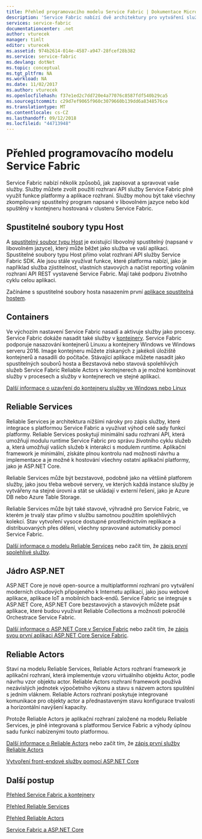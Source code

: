```yaml
---
title: Přehled programovacího modelu Service Fabric | Dokumentace Microsoftu
description: 'Service Fabric nabízí dvě architektury pro vytváření služeb: rozhraní objektu actor a rozhraní služby. Nabízejí různé kompromisy v jednoduchost a řízení.'
services: service-fabric
documentationcenter: .net
author: vturecek
manager: timlt
editor: vturecek
ms.assetid: 974b2614-014e-4587-a947-28fcef28b382
ms.service: service-fabric
ms.devlang: dotNet
ms.topic: conceptual
ms.tgt_pltfrm: NA
ms.workload: NA
ms.date: 11/02/2017
ms.author: vturecek
ms.openlocfilehash: f37e1ed2c7dd720e4a77076c8587fdf540b29ca5
ms.sourcegitcommit: c29d7ef9065f960c3079660b139dd6a8348576ce
ms.translationtype: MT
ms.contentlocale: cs-CZ
ms.lasthandoff: 09/12/2018
ms.locfileid: "44713948"
---
```

# <a name="service-fabric-programming-model-overview"></a>Přehled programovacího modelu Service Fabric
Service Fabric nabízí několik způsobů, jak zapisovat a spravovat vaše služby. Služby můžete zvolit použití rozhraní API služby Service Fabric plně využít funkce platformy a aplikace rozhraní. Služby mohou být také všechny zkompilovaný spustitelný program napsané v libovolném jazyce nebo kód spuštěný v kontejneru hostovaná v clusteru Service Fabric.

## <a name="guest-executables"></a>Spustitelné soubory typu Host
A [spustitelný soubor typu Host](service-fabric-guest-executables-introduction.md) je existující libovolný spustitelný (napsané v libovolném jazyce), který může běžet jako služba ve vaší aplikaci. Spustitelné soubory typu Host přímo volat rozhraní API služby Service Fabric SDK. Ale jsou stále využívat funkce, které platforma nabízí, jako je například služba zjistitelnost, vlastních stavových a načíst reporting voláním rozhraní API REST vystavené Service Fabric. Mají také podporu životního cyklu celou aplikaci.

Začínáme s spustitelné soubory hosta nasazením první [aplikace spustitelná hostem](service-fabric-deploy-existing-app.md).

## <a name="containers"></a>Containers
Ve výchozím nastavení Service Fabric nasadí a aktivuje služby jako procesy. Service Fabric dokáže nasadit také služby v [kontejnery](service-fabric-containers-overview.md). Service Fabric podporuje nasazování kontejnerů Linuxu a kontejnery Windows ve Windows serveru 2016. Image kontejneru můžete získaných z jakékoli úložiště kontejnerů a nasadili do počítače. Stávající aplikace můžete nasadit jako spustitelných souborů hosta a Bezstavová nebo stavová spolehlivých služeb Service Fabric Reliable Actors v kontejnerech a je možné kombinovat služby v procesech a služby v kontejnerech ve stejné aplikaci.

[Další informace o uzavření do kontejneru služby ve Windows nebo Linux](service-fabric-deploy-container.md)

## <a name="reliable-services"></a>Reliable Services
Reliable Services je architektura nižšími nároky pro zápis služby, které integrace s platformou Service Fabric a využívat výhod celé sady funkcí platformy. Reliable Services poskytují minimální sadu rozhraní API, která umožňují modulu runtime Service Fabric pro správu životního cyklu služeb a, která umožňují vašich služeb k interakci s modulem runtime. Aplikační framework je minimální, získáte plnou kontrolu nad možností návrhu a implementace a je možné k hostování všechny ostatní aplikační platformy, jako je ASP.NET Core.

Reliable Services může být bezstavové, podobně jako na většině platforem služby, jako jsou třeba webové servery, ve kterých každá instance služby je vytvářeny na stejné úrovni a stát se ukládají v externí řešení, jako je Azure DB nebo Azure Table Storage.

Reliable Services může být také stavové, výhradně pro Service Fabric, ve kterém je trvalý stav přímo v službu samotnou použitím spolehlivých kolekcí. Stav vytvoření vysoce dostupné prostřednictvím replikace a distribuovaných přes dělení, všechny spravované automaticky pomocí Service Fabric.

[Další informace o modelu Reliable Services](service-fabric-reliable-services-introduction.md) nebo začít tím, že [zápis první spolehlivé služby](service-fabric-reliable-services-quick-start.md).

## <a name="aspnet-core"></a>Jádro ASP.NET
ASP.NET Core je nové open-source a multiplatformní rozhraní pro vytváření moderních cloudových připojeného k Internetu aplikací, jako jsou webové aplikace, aplikace IoT a mobilních back-endů. Service Fabric se integruje s ASP.NET Core, ASP.NET Core bezstavových a stavových můžete psát aplikace, které budou využívat Reliable Collections a možnosti pokročilé Orchestrace Service Fabric.

[Další informace o ASP.NET Core v Service Fabric](service-fabric-reliable-services-communication-aspnetcore.md) nebo začít tím, že [zápis svou první aplikaci ASP.NET Core Service Fabric](service-fabric-tutorial-create-dotnet-app.md).

## <a name="reliable-actors"></a>Reliable Actors
Staví na modelu Reliable Services, Reliable Actors rozhraní framework je aplikační rozhraní, která implementuje vzoru virtuálního objektu Actor, podle návrhu vzor objektu actor. Reliable Actors rozhraní framework používá nezávislých jednotek výpočetního výkonu a stavu s názvem actors spuštění s jedním vláknem. Reliable Actors rozhraní poskytuje integrované komunikace pro objekty actor a přednastaveným stavu konfigurace trvalosti a horizontální navýšení kapacity.

Protože Reliable Actors je aplikační rozhraní založené na modelu Reliable Services, je plně integrovaná s platformou Service Fabric a výhody úplnou sadu funkcí nabízenými touto platformou.

[Další informace o Reliable Actors](service-fabric-reliable-actors-introduction.md) nebo začít tím, že [zápis první služby Reliable Actors](service-fabric-reliable-actors-get-started.md)


[Vytvoření front-endové služby pomocí ASP.NET Core](service-fabric-reliable-services-communication-aspnetcore.md)

## <a name="next-steps"></a>Další postup
[Přehled Service Fabric a kontejnery](service-fabric-containers-overview.md)

[Přehled Reliable Services](service-fabric-reliable-services-introduction.md)

[Přehled Reliable Actors](service-fabric-reliable-actors-introduction.md)

[Service Fabric a ASP.NET Core ](service-fabric-reliable-services-communication-aspnetcore.md)




